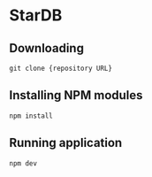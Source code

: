 # StarDB

## Downloading

```
git clone {repository URL}
```

## Installing NPM modules

```
npm install
```

## Running application

```
npm dev
```
